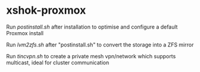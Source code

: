 # xshok-proxmox

Run *postinstall.sh* after installation to optimise and configure a default Proxmox install

Run *lvm2zfs.sh* after "postinstall.sh" to convert the storage into a ZFS mirror

Run *tincvpn.sh* to create a private mesh vpn/network which supports multicast, ideal for cluster communication
